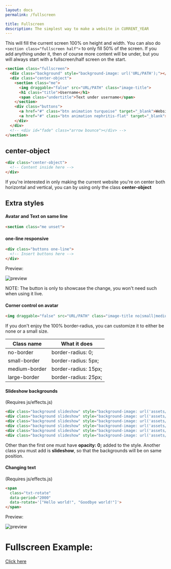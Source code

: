 ```yaml
---
layout: docs
permalink: /fullscreen

title: Fullscreen
description: The simplest way to make a website in CURRENT_YEAR
---
```

This will fill the current screen 100% on height and width.
You can also do `<section class="fullscreen half">` to only fill 50% of the screen.
If you add anything under it, then of course more content will be under, but you will always
start with a fullscreen/half screen on the start.
```html
<section class="fullscreen">
  <div class="background" style="background-image: url('URL/PATH');"></div>
  <div class="center-object">
    <section class="me">
      <img draggable="false" src="URL/PATH" class="image-title">
      <h1 class="title">Username</h1>
      <span class="undertitle">Text under username</span>
    </section>
    <div class="buttons">
      <a href="#" class="btn animation turquoise" target="_blank">Website 1</a>
      <a href="#" class="btn animation nephritis-flat" target="_blank">Website 2</a>
    </div>
  </div>
  <!-- <div id="fade" class="arrow bounce"></div> -->
</section>
```

## center-object
```html
<div class="center-object">
  <!-- Content inside here -->
</div>
```
If you're interested in only making the current website you're on center both horizontal and vertical, you can by using only the class **center-object**

## Extra styles
#### Avatar and Text on same line
```html
<section class="me unset">
```

#### one-line responsive
```html
<div class="buttons one-line">
  <!-- Insert buttons here -->
</div>
```
Preview:

![preview](https://i.alexflipnote.xyz/52d38a.gif)

NOTE: The button is only to showcase the change, you won't need such when using it live.

#### Corner control on avatar
```html
<img draggable="false" src="URL/PATH" class="image-title no|small|medium|large-border">
```
If you don't enjoy the 100% border-radius, you can customize it to either be none or a small size.

| Class name    | What it does         |
| ------------- | -------------------- |
| no-border     | border-radius: 0;    |
| small-border  | border-radius: 5px;  |
| medium-border | border-radius: 15px; |
| large-border  | border-radius: 25px; |

#### Slideshow backgrounds
(Requires js/effects.js)
```html
<div class="background slideshow" style="background-image: url('assets/images/bg.jpg');"></div>
<div class="background slideshow" style="background-image: url('assets/images/bg2.jpg'); opacity: 0;"></div>
<div class="background slideshow" style="background-image: url('assets/images/bg3.jpg'); opacity: 0;"></div>
<div class="background slideshow" style="background-image: url('assets/images/bg4.jpg'); opacity: 0;"></div>
<div class="background slideshow" style="background-image: url('assets/images/bg5.jpg'); opacity: 0;"></div>
<div class="background slideshow" style="background-image: url('assets/images/bg6.jpg'); opacity: 0;"></div>
```
Other than the first one must have **opacity: 0;** added to the style.
Another class you must add is **slideshow**, so that the backgrounds will be on same position.

#### Changing text
(Requires js/effects.js)
```html
<span
  class="txt-rotate"
  data-period="2000"
  data-rotate='["Hello world!", "Goodbye world!"]'>
</span>
```

Preview:

![preview](https://i.alexflipnote.xyz/a9f3ed.gif)

# Fullscreen Example:
[Click here](../examples/fullscreen)
